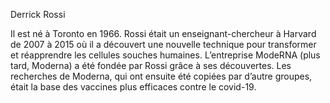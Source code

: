 Derrick Rossi

Il est né à Toronto en 1966. Rossi était un enseignant-chercheur à Harvard de 2007 à 2015 où il a découvert une nouvelle technique pour transformer et réapprendre les cellules souches humaines. L’entreprise ModeRNA (plus tard, Moderna) a été fondée par Rossi grâce à ses découvertes. Les recherches de Moderna, qui ont ensuite été copiées par d’autre groupes, était la base des vaccines plus efficaces contre le covid-19.
